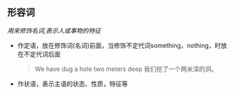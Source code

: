 ## 形容词

*用来修饰名词,表示人或事物的特征*

- 作定语，放在修饰词(名词)前面，当修饰不定代词something，nothing，时放在不定代词后面

  > We have dug a hole two meters deep  我们挖了一个两米深的洞。
  >
  > 

- 作状语，表示主语的状态、性质，特征等

